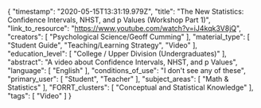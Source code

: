 {
    "timestamp": "2020-05-15T13:31:19.979Z",
    "title": "The New Statistics: Confidence Intervals, NHST, and p Values (Workshop Part 1)",
    "link_to_resource": "https://www.youtube.com/watch?v=iJ4kqk3V8jQ",
    "creators": [
        "Psychological Science/Geoff Cumming"
    ],
    "material_type": [
        "Student Guide",
        "Teaching/Learning Strategy",
        "Video"
    ],
    "education_level": [
        "College / Upper Division (Undergraduates)"
    ],
    "abstract": "A video about Confidence Intervals, NHST, and p Values",
    "language": [
        "English"
    ],
    "conditions_of_use": "I don't see any of these",
    "primary_user": [
        "Student",
        "Teacher"
    ],
    "subject_areas": [
        "Math & Statistics"
    ],
    "FORRT_clusters": [
        "Conceptual and Statistical Knowledge"
    ],
    "tags": [
        "Video"
    ]
}